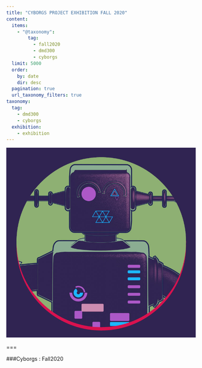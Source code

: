 ```yaml
---
title: "CYBORGS PROJECT EXHIBITION FALL 2020"
content:
  items:
    - "@taxonomy":
        tag:
          - fall2020
          - dmd300
          - cyborgs
  limit: 5000
  order:
    by: date
    dir: desc
  pagination: true
  url_taxonomy_filters: true
taxonomy:
  tag:
    - dmd300
    - cyborgs
  exhibition:
    - exhibition
---
```


![dmd300-fa20-exhibition](../../exhibitionimages/cyborgs.jpg?cropResize=300,300 "dmd300-fa20-exhibition")

===

###Cyborgs : Fall2020
